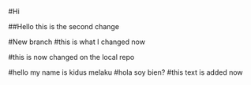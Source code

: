 #Hi 

##Hello this is the second change

#New branch
#this is what I changed now

#this is now changed on the local repo

#hello my name is kidus melaku
#hola soy bien?
#this text is added now
